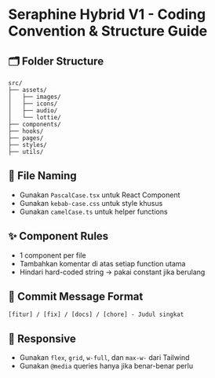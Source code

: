 # Seraphine Hybrid V1 - Coding Convention & Structure Guide

## 🗂️ Folder Structure
```
src/
├── assets/
│   ├── images/
│   ├── icons/
│   ├── audio/
│   └── lottie/
├── components/
├── hooks/
├── pages/
├── styles/
├── utils/
```

## 📄 File Naming
- Gunakan `PascalCase.tsx` untuk React Component
- Gunakan `kebab-case.css` untuk style khusus
- Gunakan `camelCase.ts` untuk helper functions

## ✨ Component Rules
- 1 component per file
- Tambahkan komentar di atas setiap function utama
- Hindari hard-coded string → pakai constant jika berulang

## 💬 Commit Message Format
```
[fitur] / [fix] / [docs] / [chore] - Judul singkat
```

## 📱 Responsive
- Gunakan `flex`, `grid`, `w-full`, dan `max-w-` dari Tailwind
- Gunakan `@media` queries hanya jika benar-benar perlu
